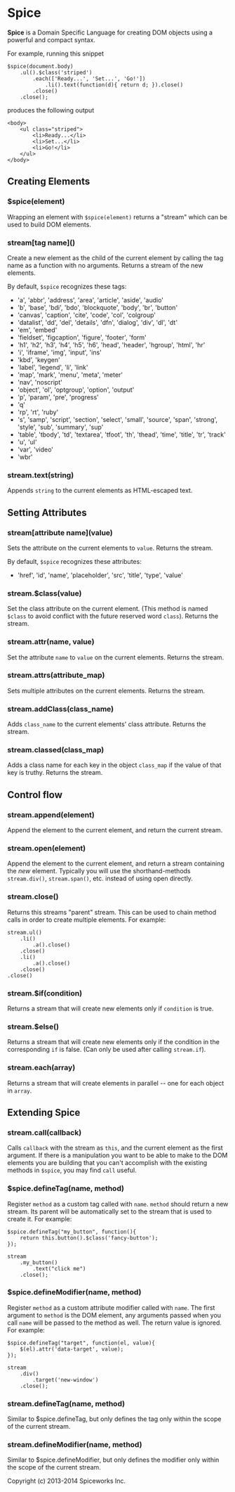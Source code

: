 # Spice

**Spice** is a Domain Specific Language for creating DOM objects using a powerful and compact syntax.

For example, running this snippet

```
$spice(document.body)
	.ul().$class('striped')
		.each(['Ready...', 'Set...', 'Go!'])
			.li().text(function(d){ return d; }).close()
		.close()
	.close();
```

produces the following output

```
<body>
	<ul class="striped">
		<li>Ready...</li>
		<li>Set...</li>
		<li>Go!</li>
	</ul>
</body>
```



## Creating Elements

### $spice(element)
Wrapping an element with ```$spice(element)``` returns a "stream" which can be used to build DOM elements.

### stream\[tag name\]()
Create a new element as the child of the current element by calling the tag name as a function with no arguments.
Returns a stream of the new elements.

By default, ```$spice``` recognizes these tags:

* 'a', 'abbr', 'address', 'area', 'article', 'aside', 'audio'
* 'b', 'base', 'bdi', 'bdo', 'blockquote', 'body', 'br', 'button'
* 'canvas', 'caption', 'cite', 'code', 'col', 'colgroup'
* 'datalist', 'dd', 'del', 'details', 'dfn', 'dialog', 'div', 'dl', 'dt'
* 'em', 'embed'
* 'fieldset', 'figcaption', 'figure', 'footer', 'form'
* 'h1', 'h2', 'h3', 'h4', 'h5', 'h6', 'head', 'header', 'hgroup', 'html', 'hr'
* 'i', 'iframe', 'img', 'input', 'ins'
* 'kbd', 'keygen'
* 'label', 'legend', 'li', 'link'
* 'map', 'mark', 'menu', 'meta', 'meter'
* 'nav', 'noscript'
* 'object', 'ol', 'optgroup', 'option', 'output'
* 'p', 'param', 'pre', 'progress'
* 'q'
* 'rp', 'rt', 'ruby'
* 's', 'samp', 'script', 'section', 'select', 'small', 'source', 'span', 'strong', 'style', 'sub', 'summary', 'sup'
* 'table', 'tbody', 'td', 'textarea', 'tfoot', 'th', 'thead', 'time', 'title', 'tr', 'track'
* 'u', 'ul'
* 'var', 'video'
* 'wbr'

### stream.text(string)
Appends ```string``` to the current elements as HTML-escaped text.



## Setting Attributes

### stream\[attribute name\](value)
Sets the attribute on the current elements to ```value```. Returns the stream.

By default, ```$spice``` recognizes these attributes:
* 'href', 'id', 'name', 'placeholder', 'src', 'title', 'type', 'value'

### stream.$class(value)
Set the class attribute on the current element. (This method is named ```$class``` to avoid conflict with the future reserved word ```class```). Returns the stream.

### stream.attr(name, value)
Set the attribute ```name``` to ```value``` on the current elements. Returns the stream.

### stream.attrs(attribute_map)
Sets multiple attributes on the current elements. Returns the stream.

### stream.addClass(class_name)
Adds ```class_name``` to the current elements' class attribute. Returns the stream.

### stream.classed(class_map)
Adds a class name for each key in the object ```class_map``` if the value of that key is truthy. Returns the stream.



## Control flow

### stream.append(element)
Append the element to the current element, and return the current stream.

### stream.open(element)
Append the element to the current element, and return a stream containing the *new* element.
Typically you will use the shorthand-methods ```stream.div()```, ```stream.span()```, etc. instead of using open directly.

### stream.close()
Returns this streams "parent" stream. This can be used to chain method calls in order to create multiple elements.
For example:
```
stream.ul()
	.li()
		.a().close()
	.close()
	.li()
		.a().close()
	.close()
.close()
```

### stream.$if(condition)
Returns a stream that will create new elements only if ```condition``` is true.

### stream.$else()
Returns a stream that will create new elements only if the condition in the corresponding ```if``` is false. (Can only be used after calling ```stream.if```).

### stream.each(array)
Returns a stream that will create elements in parallel -- one for each object in ```array```.



## Extending Spice

### stream.call(callback)
Calls ```callback``` with the stream as ```this```, and the current element as the first argument.
If there is a manipulation you want to be able to make to the DOM elements you are building that you can't accomplish with the existing methods in ```$spice```, you may find ```call``` useful.

### $spice.defineTag(name, method)
Register ```method``` as a custom tag called with ```name```. ```method``` should return a new stream. Its parent will be automatically set to the stream that is used to create it.
For example:
```
$spice.defineTag("my_button", function(){
	return this.button().$class('fancy-button');
});

stream
	.my_button()
		.text("click me")
	.close();
```

### $spice.defineModifier(name, method)
Register ```method``` as a custom attribute modifier called with ```name```. The first argument to ```method``` is the DOM element, any arguments passed when you call ```name``` will be passed to the method as well. The return value is ignored.
For example:
```
$spice.defineTag("target", function(el, value){
	$(el).attr('data-target', value);
});

stream
	.div()
		.target('new-window')
	.close();
```

### stream.defineTag(name, method)
Similar to $spice.defineTag, but only defines the tag only within the scope of the current stream.

### stream.defineModifier(name, method)
Similar to $spice.defineModifier, but only defines the modifier only within the scope of the current stream.


Copyright (c) 2013-2014 Spiceworks Inc.
